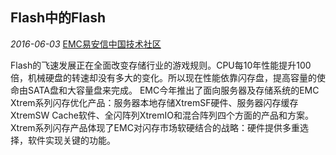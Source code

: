 ## Flash中的Flash

*2016-06-03* [EMC易安信中国技术社区](https://mp.weixin.qq.com/s?__biz=MjM5NjY0NzAwMg==&mid=2651770988&idx=2&sn=73aa787da8bf585ea98814e58808d36f&scene=21##)

Flash的飞速发展正在全面改变存储行业的游戏规则。CPU每10年性能提升100倍，机械硬盘的转速却没有多大的变化。所以现在性能依靠闪存盘，提高容量的使命由SATA盘和大容量盘来完成。 EMC今年推出了面向服务器及存储系统的EMC Xtrem系列闪存优化产品：服务器本地存储XtremSF硬件、服务器闪存缓存XtremSW Cache软件、全闪阵列XtremIO和混合阵列四个方面的产品和方案。 Xtrem系列闪存产品体现了EMC对闪存市场软硬结合的战略：硬件提供多重选择，软件实现关键的功能。